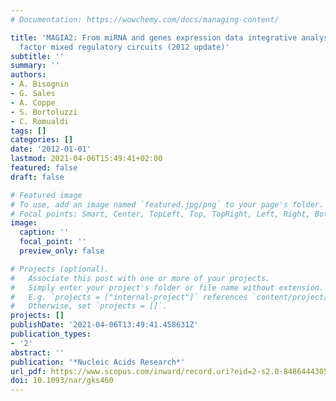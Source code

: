 ```yaml
---
# Documentation: https://wowchemy.com/docs/managing-content/

title: 'MAGIA2: From miRNA and genes expression data integrative analysis to microRNA-transcription
  factor mixed regulatory circuits (2012 update)'
subtitle: ''
summary: ''
authors:
- A. Bisognin
- G. Sales
- A. Coppe
- S. Bortoluzzi
- C. Romualdi
tags: []
categories: []
date: '2012-01-01'
lastmod: 2021-04-06T15:49:41+02:00
featured: false
draft: false

# Featured image
# To use, add an image named `featured.jpg/png` to your page's folder.
# Focal points: Smart, Center, TopLeft, Top, TopRight, Left, Right, BottomLeft, Bottom, BottomRight.
image:
  caption: ''
  focal_point: ''
  preview_only: false

# Projects (optional).
#   Associate this post with one or more of your projects.
#   Simply enter your project's folder or file name without extension.
#   E.g. `projects = ["internal-project"]` references `content/project/deep-learning/index.md`.
#   Otherwise, set `projects = []`.
projects: []
publishDate: '2021-04-06T13:49:41.458631Z'
publication_types:
- '2'
abstract: ''
publication: '*Nucleic Acids Research*'
url_pdf: https://www.scopus.com/inward/record.uri?eid=2-s2.0-84864443057&doi=10.1093%2fnar%2fgks460&partnerID=40&md5=84aea4f89aa0e57737765c1258c47fb0
doi: 10.1093/nar/gks460
---
```

